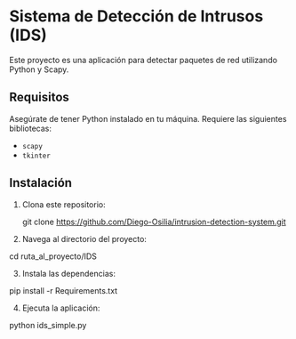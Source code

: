 # Sistema de Detección de Intrusos (IDS)

Este proyecto es una aplicación para detectar paquetes de red utilizando Python y Scapy.

## Requisitos

Asegúrate de tener Python instalado en tu máquina. Requiere las siguientes bibliotecas:
- `scapy`
- `tkinter`

## Instalación

1. Clona este repositorio:
   
   git clone https://github.com/Diego-Osilia/intrusion-detection-system.git

2. Navega al directorio del proyecto:

cd ruta_al_proyecto/IDS

3. Instala las dependencias:

pip install -r Requirements.txt

4. Ejecuta la aplicación:

python ids_simple.py

